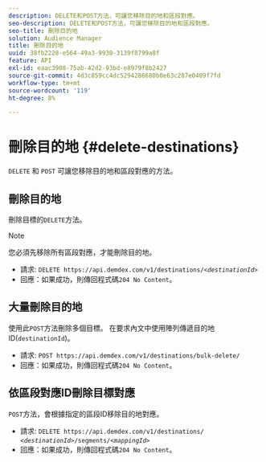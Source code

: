 ```yaml
---
description: DELETE和POST方法，可讓您移除目的地和區段對應。
seo-description: DELETE和POST方法，可讓您移除目的地和區段對應。
seo-title: 刪除目的地
solution: Audience Manager
title: 刪除目的地
uuid: 38fb2228-e564-49a3-9930-3139f8799a8f
feature: API
exl-id: eaac3908-75ab-42d2-93bd-e8979f8b2427
source-git-commit: 4d3c859cc4dc5294286680b0e63c287e0409f7fd
workflow-type: tm+mt
source-wordcount: '119'
ht-degree: 8%

---
```


# 刪除目的地 {#delete-destinations}

`DELETE` 和 `POST` 可讓您移除目的地和區段對應的方法。

<!-- r_delete_destinations_all.xml -->

## 刪除目的地

刪除目標的`DELETE`方法。

>[!NOTE]
>
>您必須先移除所有區段對應，才能刪除目的地。

* 請求: `DELETE https://api.demdex.com/v1/destinations/`*`<destinationId>`*
* 回應：如果成功，則傳回程式碼`204 No Content`。

## 大量刪除目的地

使用此`POST`方法刪除多個目標。 在要求內文中使用陣列傳遞目的地ID(`destinationId`)。

* 請求: `POST https://api.demdex.com/v1/destinations/bulk-delete/`
* 回應：如果成功，則傳回程式碼`204 No Content`。

## 依區段對應ID刪除目標對應

`POST`方法，會根據指定的區段ID移除目的地對應。

* 請求: `DELETE https://api.demdex.com/v1/destinations/` *`<destinationId>`*`/segments/`*`<mappingId>`*
* 回應：如果成功，則傳回程式碼`204 No Content`。

